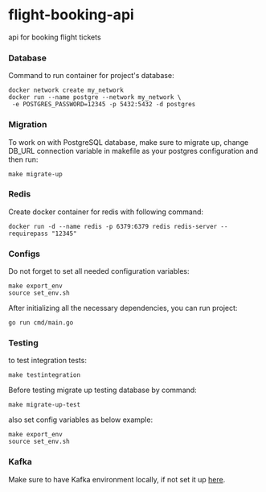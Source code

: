 # flight-booking-api
api for booking flight tickets


### Database

Command to run container for project's database:

 ```
 docker network create my_network
 docker run --name postgre --network my_network \
  -e POSTGRES_PASSWORD=12345 -p 5432:5432 -d postgres
 ```

### Migration
To work on with PostgreSQL database, make sure to migrate up, change DB_URL connection variable in makefile as your postgres configuration and then run:
```
make migrate-up
```


### Redis
Create docker container for redis with following command:

``` docker run -d --name redis -p 6379:6379 redis redis-server --requirepass "12345" ```

### Configs

Do not forget to set all needed configuration variables:

```
make export_env
source set_env.sh
```

After initializing all the necessary dependencies, you can run project:
 ```
 go run cmd/main.go
 ```

### Testing

to test integration tests:
```
make testintegration
```
Before testing migrate up testing database by command:
```
make migrate-up-test
```

also set config variables as below example:

```
make export_env
source set_env.sh
```

### Kafka
Make sure to have Kafka environment locally, if not set it up [here](https://kafka.apache.org/quickstart).
